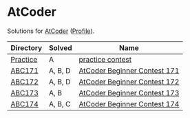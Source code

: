 <!-- SPDX-License-Identifier: X11 -->
# AtCoder

Solutions for [AtCoder](https://atcoder.jp/) ([Profile](https://atcoder.jp/users/jthvai)).

| Directory               | Solved  | Name
| ---                     | ---     | ---
| [Practice](./Practice/) | A       | [practice contest](https://atcoder.jp/contests/practice)
| [ABC171](./ABC171/)     | A, B, D | [AtCoder Beginner Contest 171](https://atcoder.jp/contests/abc171)
| [ABC172](./ABC172/)     | A, B, D | [AtCoder Beginner Contest 172](https://atcoder.jp/contests/abc172)
| [ABC173](./ABC173/)     | A, B    | [AtCoder Beginner Contest 173](https://atcoder.jp/contests/abc173)
| [ABC174](./ABC174/)     | A, B, C | [AtCoder Beginner Contest 174](https://atcoder.jp/contests/abc174)
